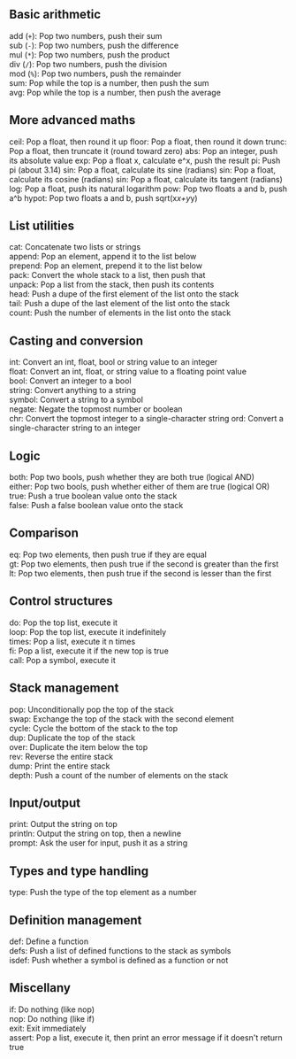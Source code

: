 ## Basic arithmetic
 
add (`+`): Pop two numbers, push their sum  
sub (`-`): Pop two numbers, push the difference  
mul (`*`): Pop two numbers, push the product  
div (`/`): Pop two numbers, push the division  
mod (`%`): Pop two numbers, push the remainder  
sum: Pop while the top is a number, then push the sum  
avg: Pop while the top is a number, then push the average  

## More advanced maths

ceil: Pop a float, then round it up
floor: Pop a float, then round it down
trunc: Pop a float, then truncate it (round toward zero)
abs: Pop an integer, push its absolute value
exp: Pop a float x, calculate e^x, push the result
pi: Push pi (about 3.14)
sin: Pop a float, calculate its sine (radians)
sin: Pop a float, calculate its cosine (radians)
sin: Pop a float, calculate its tangent (radians)
log: Pop a float, push its natural logarithm
pow: Pop two floats a and b, push a^b
hypot: Pop two floats a and b, push sqrt(x*x+y*y)
 
## List utilities
 
cat: Concatenate two lists or strings  
append: Pop an element, append it to the list below  
prepend: Pop an element, prepend it to the list below  
pack: Convert the whole stack to a list, then push that  
unpack: Pop a list from the stack, then push its contents  
head: Push a dupe of the first element of the list onto the stack  
tail: Push a dupe of the last element of the list onto the stack  
count: Push the number of elements in the list onto the stack  
 
## Casting and conversion
 
int: Convert an int, float, bool or string value to an integer  
float: Convert an int, float, or string value to a floating point value  
bool: Convert an integer to a bool  
string: Convert anything to a string  
symbol: Convert a string to a symbol  
negate: Negate the topmost number or boolean  
chr: Convert the topmost integer to a single-character string
ord: Convert a single-character string to an integer
 
## Logic
 
both: Pop two bools, push whether they are both true (logical AND)  
either: Pop two bools, push whether either of them are true (logical OR)  
true: Push a true boolean value onto the stack  
false: Push a false boolean value onto the stack  
 
## Comparison
 
eq: Pop two elements, then push true if they are equal  
gt: Pop two elements, then push true if the second is greater than the first  
lt: Pop two elements, then push true if the second is lesser than the first  
 
## Control structures
 
do: Pop the top list, execute it  
loop: Pop the top list, execute it indefinitely  
times: Pop a list, execute it n times  
fi: Pop a list, execute it if the new top is true  
call: Pop a symbol, execute it  
 
## Stack management
 
pop: Unconditionally pop the top of the stack  
swap: Exchange the top of the stack with the second element  
cycle: Cycle the bottom of the stack to the top  
dup: Duplicate the top of the stack  
over: Duplicate the item below the top  
rev: Reverse the entire stack  
dump: Print the entire stack  
depth: Push a count of the number of elements on the stack  
 
## Input/output
 
print: Output the string on top  
println: Output the string on top, then a newline  
prompt: Ask the user for input, push it as a string  
 
## Types and type handling
 
type: Push the type of the top element as a number  

## Definition management

def: Define a function  
defs: Push a list of defined functions to the stack as symbols  
isdef: Push whether a symbol is defined as a function or not  
 
## Miscellany
 
if: Do nothing (like nop)  
nop: Do nothing (like if)  
exit: Exit immediately  
assert: Pop a list, execute it, then print an error message if it doesn't return true
